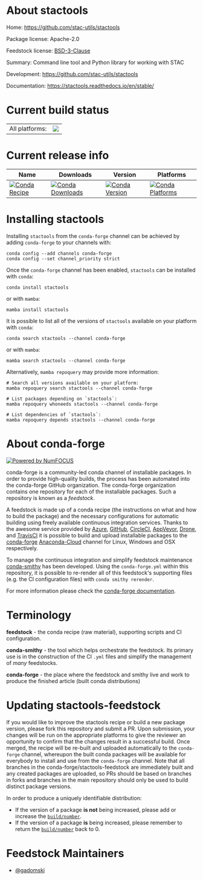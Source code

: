About stactools
===============

Home: https://github.com/stac-utils/stactools

Package license: Apache-2.0

Feedstock license: [BSD-3-Clause](https://github.com/conda-forge/stactools-feedstock/blob/main/LICENSE.txt)

Summary: Command line tool and Python library for working with STAC

Development: https://github.com/stac-utils/stactools

Documentation: https://stactools.readthedocs.io/en/stable/

Current build status
====================


<table><tr><td>All platforms:</td>
    <td>
      <a href="https://dev.azure.com/conda-forge/feedstock-builds/_build/latest?definitionId=16502&branchName=main">
        <img src="https://dev.azure.com/conda-forge/feedstock-builds/_apis/build/status/stactools-feedstock?branchName=main">
      </a>
    </td>
  </tr>
</table>

Current release info
====================

| Name | Downloads | Version | Platforms |
| --- | --- | --- | --- |
| [![Conda Recipe](https://img.shields.io/badge/recipe-stactools-green.svg)](https://anaconda.org/conda-forge/stactools) | [![Conda Downloads](https://img.shields.io/conda/dn/conda-forge/stactools.svg)](https://anaconda.org/conda-forge/stactools) | [![Conda Version](https://img.shields.io/conda/vn/conda-forge/stactools.svg)](https://anaconda.org/conda-forge/stactools) | [![Conda Platforms](https://img.shields.io/conda/pn/conda-forge/stactools.svg)](https://anaconda.org/conda-forge/stactools) |

Installing stactools
====================

Installing `stactools` from the `conda-forge` channel can be achieved by adding `conda-forge` to your channels with:

```
conda config --add channels conda-forge
conda config --set channel_priority strict
```

Once the `conda-forge` channel has been enabled, `stactools` can be installed with `conda`:

```
conda install stactools
```

or with `mamba`:

```
mamba install stactools
```

It is possible to list all of the versions of `stactools` available on your platform with `conda`:

```
conda search stactools --channel conda-forge
```

or with `mamba`:

```
mamba search stactools --channel conda-forge
```

Alternatively, `mamba repoquery` may provide more information:

```
# Search all versions available on your platform:
mamba repoquery search stactools --channel conda-forge

# List packages depending on `stactools`:
mamba repoquery whoneeds stactools --channel conda-forge

# List dependencies of `stactools`:
mamba repoquery depends stactools --channel conda-forge
```


About conda-forge
=================

[![Powered by
NumFOCUS](https://img.shields.io/badge/powered%20by-NumFOCUS-orange.svg?style=flat&colorA=E1523D&colorB=007D8A)](https://numfocus.org)

conda-forge is a community-led conda channel of installable packages.
In order to provide high-quality builds, the process has been automated into the
conda-forge GitHub organization. The conda-forge organization contains one repository
for each of the installable packages. Such a repository is known as a *feedstock*.

A feedstock is made up of a conda recipe (the instructions on what and how to build
the package) and the necessary configurations for automatic building using freely
available continuous integration services. Thanks to the awesome service provided by
[Azure](https://azure.microsoft.com/en-us/services/devops/), [GitHub](https://github.com/),
[CircleCI](https://circleci.com/), [AppVeyor](https://www.appveyor.com/),
[Drone](https://cloud.drone.io/welcome), and [TravisCI](https://travis-ci.com/)
it is possible to build and upload installable packages to the
[conda-forge](https://anaconda.org/conda-forge) [Anaconda-Cloud](https://anaconda.org/)
channel for Linux, Windows and OSX respectively.

To manage the continuous integration and simplify feedstock maintenance
[conda-smithy](https://github.com/conda-forge/conda-smithy) has been developed.
Using the ``conda-forge.yml`` within this repository, it is possible to re-render all of
this feedstock's supporting files (e.g. the CI configuration files) with ``conda smithy rerender``.

For more information please check the [conda-forge documentation](https://conda-forge.org/docs/).

Terminology
===========

**feedstock** - the conda recipe (raw material), supporting scripts and CI configuration.

**conda-smithy** - the tool which helps orchestrate the feedstock.
                   Its primary use is in the construction of the CI ``.yml`` files
                   and simplify the management of *many* feedstocks.

**conda-forge** - the place where the feedstock and smithy live and work to
                  produce the finished article (built conda distributions)


Updating stactools-feedstock
============================

If you would like to improve the stactools recipe or build a new
package version, please fork this repository and submit a PR. Upon submission,
your changes will be run on the appropriate platforms to give the reviewer an
opportunity to confirm that the changes result in a successful build. Once
merged, the recipe will be re-built and uploaded automatically to the
`conda-forge` channel, whereupon the built conda packages will be available for
everybody to install and use from the `conda-forge` channel.
Note that all branches in the conda-forge/stactools-feedstock are
immediately built and any created packages are uploaded, so PRs should be based
on branches in forks and branches in the main repository should only be used to
build distinct package versions.

In order to produce a uniquely identifiable distribution:
 * If the version of a package **is not** being increased, please add or increase
   the [``build/number``](https://docs.conda.io/projects/conda-build/en/latest/resources/define-metadata.html#build-number-and-string).
 * If the version of a package **is** being increased, please remember to return
   the [``build/number``](https://docs.conda.io/projects/conda-build/en/latest/resources/define-metadata.html#build-number-and-string)
   back to 0.

Feedstock Maintainers
=====================

* [@gadomski](https://github.com/gadomski/)

